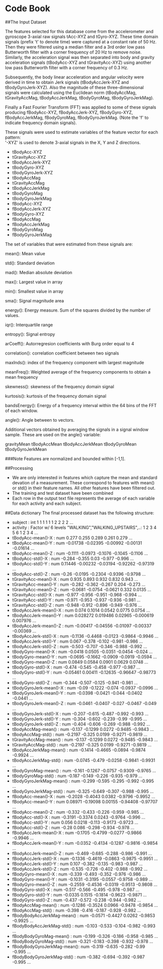 Code Book
=========
##The Input Dataset

The features selected for this database come from the accelerometer and gyroscope 3-axial raw signals tAcc-XYZ and tGyro-XYZ. These time domain signals (prefix 't' to denote time) were captured at a constant rate of 50 Hz. Then they were filtered using a median filter and a 3rd order low pass Butterworth filter with a corner frequency of 20 Hz to remove noise. Similarly, the acceleration signal was then separated into body and gravity acceleration signals (tBodyAcc-XYZ and tGravityAcc-XYZ) using another low pass Butterworth filter with a corner frequency of 0.3 Hz. 

Subsequently, the body linear acceleration and angular velocity were derived in time to obtain Jerk signals (tBodyAccJerk-XYZ and tBodyGyroJerk-XYZ). Also the magnitude of these three-dimensional signals were calculated using the Euclidean norm (tBodyAccMag, tGravityAccMag, tBodyAccJerkMag, tBodyGyroMag, tBodyGyroJerkMag). 

Finally a Fast Fourier Transform (FFT) was applied to some of these signals producing fBodyAcc-XYZ, fBodyAccJerk-XYZ, fBodyGyro-XYZ, fBodyAccJerkMag, fBodyGyroMag, fBodyGyroJerkMag. (Note the 'f' to indicate frequency domain signals). 

These signals were used to estimate variables of the feature vector for each pattern:  
'-XYZ' is used to denote 3-axial signals in the X, Y and Z directions.

- tBodyAcc-XYZ
- tGravityAcc-XYZ
- tBodyAccJerk-XYZ
- tBodyGyro-XYZ
- tBodyGyroJerk-XYZ
- tBodyAccMag
- tGravityAccMag
- tBodyAccJerkMag
- tBodyGyroMag
- tBodyGyroJerkMag
- fBodyAcc-XYZ
- fBodyAccJerk-XYZ
- fBodyGyro-XYZ
- fBodyAccMag
- fBodyAccJerkMag
- fBodyGyroMag
- fBodyGyroJerkMag

The set of variables that were estimated from these signals are: 

mean(): Mean value

std(): Standard deviation

mad(): Median absolute deviation 

max(): Largest value in array

min(): Smallest value in array

sma(): Signal magnitude area

energy(): Energy measure. Sum of the squares divided by the number of values. 

iqr(): Interquartile range 

entropy(): Signal entropy

arCoeff(): Autorregresion coefficients with Burg order equal to 4

correlation(): correlation coefficient between two signals

maxInds(): index of the frequency component with largest magnitude

meanFreq(): Weighted average of the frequency components to obtain a mean frequency

skewness(): skewness of the frequency domain signal 

kurtosis(): kurtosis of the frequency domain signal 

bandsEnergy(): Energy of a frequency interval within the 64 bins of the FFT of each window.

angle(): Angle between to vectors.

Additional vectors obtained by averaging the signals in a signal window sample. These are used on the angle() variable:

gravityMean
tBodyAccMean
tBodyAccJerkMean
tBodyGyroMean
tBodyGyroJerkMean

###Note
Features are normalized and bounded within [-1,1].

##Processing
- We are only interested in features which capture the mean and standard devation of a measurement. These correspond to features with mean() or std() in their feature names. All other features have been filtered out.
- The training and test dataset have been combined
- Each row in the output text file represents the average of each variable for each activity and each subject.

##Data dictionary
The final processed dataset has the following structure:

- subject                    : int  1 1 1 1 1 1 2 2 2 2 ...
- activity                   : Factor w/ 6 levels "WALKING","WALKING_UPSTAIRS",..: 1 2 3 4 5 6 1 2 3 4 ...
- tBodyAcc-mean()-X          : num  0.277 0.255 0.289 0.261 0.279 ...
- tBodyAcc-mean()-Y          : num  -0.01738 -0.02395 -0.00992 -0.00131 -0.01614 ...
- tBodyAcc-mean()-Z          : num  -0.1111 -0.0973 -0.1076 -0.1045 -0.1106 ...
- tBodyAcc-std()-X           : num  -0.284 -0.355 0.03 -0.977 -0.996 ...
- tBodyAcc-std()-Y           : num  0.11446 -0.00232 -0.03194 -0.92262 -0.97319 ...
- tBodyAcc-std()-Z           : num  -0.26 -0.0195 -0.2304 -0.9396 -0.9798 ...
- tGravityAcc-mean()-X       : num  0.935 0.893 0.932 0.832 0.943 ...
- tGravityAcc-mean()-Y       : num  -0.282 -0.362 -0.267 0.204 -0.273 ...
- tGravityAcc-mean()-Z       : num  -0.0681 -0.0754 -0.0621 0.332 0.0135 ...
- tGravityAcc-std()-X        : num  -0.977 -0.956 -0.951 -0.968 -0.994 ...
- tGravityAcc-std()-Y        : num  -0.971 -0.953 -0.937 -0.936 -0.981 ...
- tGravityAcc-std()-Z        : num  -0.948 -0.912 -0.896 -0.949 -0.976 ...
- tBodyAccJerk-mean()-X      : num  0.074 0.1014 0.0542 0.0775 0.0754 ...
- tBodyAccJerk-mean()-Y      : num  0.028272 0.019486 0.02965 -0.000619 0.007976 ...
- tBodyAccJerk-mean()-Z      : num  -0.00417 -0.04556 -0.01097 -0.00337 -0.00369 ...
- tBodyAccJerk-std()-X       : num  -0.1136 -0.4468 -0.0123 -0.9864 -0.9946 ...
- tBodyAccJerk-std()-Y       : num  0.067 -0.378 -0.102 -0.981 -0.986 ...
- tBodyAccJerk-std()-Z       : num  -0.503 -0.707 -0.346 -0.988 -0.992 ...
- tBodyGyro-mean()-X         : num  -0.0418 0.0505 -0.0351 -0.0454 -0.024 ...
- tBodyGyro-mean()-Y         : num  -0.0695 -0.1662 -0.0909 -0.0919 -0.0594 ...
- tBodyGyro-mean()-Z         : num  0.0849 0.0584 0.0901 0.0629 0.0748 ...
- tBodyGyro-std()-X          : num  -0.474 -0.545 -0.458 -0.977 -0.987 ...
- tBodyGyro-std()-Y          : num  -0.05461 0.00411 -0.12635 -0.96647 -0.98773 ...
- tBodyGyro-std()-Z          : num  -0.344 -0.507 -0.125 -0.941 -0.981 ...
- tBodyGyroJerk-mean()-X     : num  -0.09 -0.1222 -0.074 -0.0937 -0.0996 ...
- tBodyGyroJerk-mean()-Y     : num  -0.0398 -0.0421 -0.044 -0.0402 -0.0441 ...
- tBodyGyroJerk-mean()-Z     : num  -0.0461 -0.0407 -0.027 -0.0467 -0.049 ...
- tBodyGyroJerk-std()-X      : num  -0.207 -0.615 -0.487 -0.992 -0.993 ...
- tBodyGyroJerk-std()-Y      : num  -0.304 -0.602 -0.239 -0.99 -0.995 ...
- tBodyGyroJerk-std()-Z      : num  -0.404 -0.606 -0.269 -0.988 -0.992 ...
- tBodyAccMag-mean()         : num  -0.137 -0.1299 0.0272 -0.9485 -0.9843 ...
- tBodyAccMag-std()          : num  -0.2197 -0.325 0.0199 -0.9271 -0.9819 ...
- tGravityAccMag-mean()      : num  -0.137 -0.1299 0.0272 -0.9485 -0.9843 ...
- tGravityAccMag-std()       : num  -0.2197 -0.325 0.0199 -0.9271 -0.9819 ...
- tBodyAccJerkMag-mean()     : num  -0.1414 -0.4665 -0.0894 -0.9874 -0.9924 ...
- tBodyAccJerkMag-std()      : num  -0.0745 -0.479 -0.0258 -0.9841 -0.9931 ...
- tBodyGyroMag-mean()        : num  -0.161 -0.1267 -0.0757 -0.9309 -0.9765 ...
- tBodyGyroMag-std()         : num  -0.187 -0.149 -0.226 -0.935 -0.979 ...
- tBodyGyroJerkMag-mean()    : num  -0.299 -0.595 -0.295 -0.992 -0.995 ...
- tBodyGyroJerkMag-std()     : num  -0.325 -0.649 -0.307 -0.988 -0.995 ...
- fBodyAcc-mean()-X          : num  -0.2028 -0.4043 0.0382 -0.9796 -0.9952 ...
- fBodyAcc-mean()-Y          : num  0.08971 -0.19098 0.00155 -0.94408 -0.97707 ...
- fBodyAcc-mean()-Z          : num  -0.332 -0.433 -0.226 -0.959 -0.985 ...
- fBodyAcc-std()-X           : num  -0.3191 -0.3374 0.0243 -0.9764 -0.996 ...
- fBodyAcc-std()-Y           : num  0.056 0.0218 -0.113 -0.9173 -0.9723 ...
- fBodyAcc-std()-Z           : num  -0.28 0.086 -0.298 -0.934 -0.978 ...
- fBodyAccJerk-mean()-X      : num  -0.1705 -0.4799 -0.0277 -0.9866 -0.9946 ...
- fBodyAccJerk-mean()-Y      : num  -0.0352 -0.4134 -0.1287 -0.9816 -0.9854 ...
- fBodyAccJerk-mean()-Z      : num  -0.469 -0.685 -0.288 -0.986 -0.991 ...
- fBodyAccJerk-std()-X       : num  -0.1336 -0.4619 -0.0863 -0.9875 -0.9951 ...
- fBodyAccJerk-std()-Y       : num  0.107 -0.382 -0.135 -0.983 -0.987 ...
- fBodyAccJerk-std()-Z       : num  -0.535 -0.726 -0.402 -0.988 -0.992 ...
- fBodyGyro-mean()-X         : num  -0.339 -0.493 -0.352 -0.976 -0.986 ...
- fBodyGyro-mean()-Y         : num  -0.1031 -0.3195 -0.0557 -0.9758 -0.989 ...
- fBodyGyro-mean()-Z         : num  -0.2559 -0.4536 -0.0319 -0.9513 -0.9808 ...
- fBodyGyro-std()-X          : num  -0.517 -0.566 -0.495 -0.978 -0.987 ...
- fBodyGyro-std()-Y          : num  -0.0335 0.1515 -0.1814 -0.9623 -0.9871 ...
- fBodyGyro-std()-Z          : num  -0.437 -0.572 -0.238 -0.944 -0.982 ...
- fBodyAccMag-mean()         : num  -0.1286 -0.3524 0.0966 -0.9478 -0.9854 ...
- fBodyAccMag-std()          : num  -0.398 -0.416 -0.187 -0.928 -0.982 ...
- fBodyBodyAccJerkMag-mean() : num  -0.0571 -0.4427 0.0262 -0.9853 -0.9925 ...
- fBodyBodyAccJerkMag-std()  : num  -0.103 -0.533 -0.104 -0.982 -0.993 ...
- fBodyBodyGyroMag-mean()    : num  -0.199 -0.326 -0.186 -0.958 -0.985 ...
- fBodyBodyGyroMag-std()     : num  -0.321 -0.183 -0.398 -0.932 -0.978 ...
- fBodyBodyGyroJerkMag-mean(): num  -0.319 -0.635 -0.282 -0.99 -0.995 ...
- fBodyBodyGyroJerkMag-std() : num  -0.382 -0.694 -0.392 -0.987 -0.995 ...
